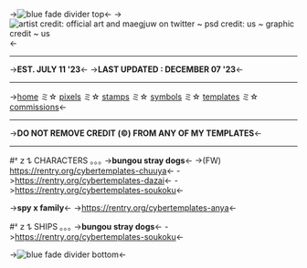 ->![blue fade divider top](https://file.garden/ZRa40spOlUzNliEM/graphics/dividers/cutesy/miku%20top%20blue%20fade%20divider.png)<-
->![artist credit: official art and maegjuw on twitter ~ psd credit: us ~ graphic credit ~ us](https://file.garden/ZRa40spOlUzNliEM/graphics/pngs/resources/miku%20graphic%20templates%20gif.gif)<-
***
->**EST. JULY 11 '23**<-
->**LAST UPDATED : DECEMBER 07 '23**<-
***
->[home](https://rentry.org/cyberresources) ミ☆ [pixels](https://rentry.org/cyberpixels) ミ☆ [stamps](https://rentry.org/cyberstamps) ミ☆ [symbols](https://rentry.org/cybersymbols) ミ☆ [templates](https://rentry.org/cybertemplates) ミ☆ [commissions](https://rentry.org/cybercomms)<-
***
->**DO NOT REMOVE CREDIT (©) FROM ANY OF MY TEMPLATES**<-
***
#ᶻ 𝗓 𐰁 CHARACTERS ｡｡｡
->**bungou stray dogs**<-
->(FW) https://rentry.org/cybertemplates-chuuya<-
->https://rentry.org/cybertemplates-dazai<-
->https://rentry.org/cybertemplates-soukoku<-

->**spy x family**<-
->https://rentry.org/cybertemplates-anya<-

#ᶻ 𝗓 𐰁 SHIPS ｡｡｡
->**bungou stray dogs**<-
->https://rentry.org/cybertemplates-soukoku<-

->![blue fade divider bottom](https://file.garden/ZRa40spOlUzNliEM/graphics/dividers/cutesy/miku%20bottom%20blue%20fade%20divider.png)<-